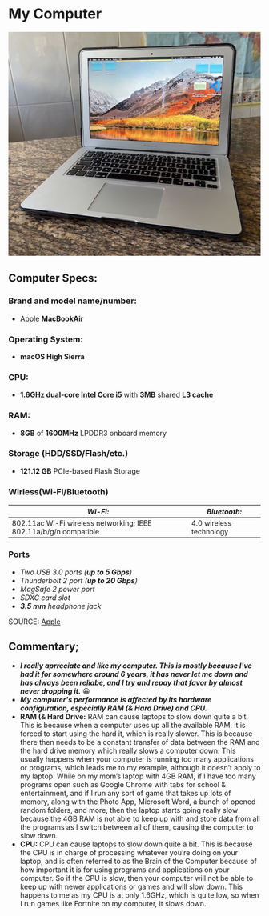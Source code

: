 # My Computer
![MacBook Air 13-inch](MacBook_Air.JPG)
## Computer Specs:
### Brand and model name/number:
* Apple **MacBookAir**
### Operating System:
* __macOS High Sierra__
### CPU:
* **1.6GHz dual-core Intel Core i5** with **3MB** shared **L3 cache**
### RAM:
* **8GB** of **1600MHz** LPDDR3 onboard memory
### Storage (HDD/SSD/Flash/etc.)
* __121.12 GB__ PCIe-based Flash Storage
### Wirless(Wi-Fi/Bluetooth)
| _Wi-Fi:_ | _Bluetooth:_ |
| ----------- | ----------- |
| 802.11ac Wi-Fi wireless networking; IEEE 802.11a/b/g/n compatible | 4.0 wireless technology |
### Ports
* *Two USB 3.0 ports (__up to 5 Gbps__)*
* _Thunderbolt 2 port (__up to 20 Gbps__)_
* *MagSafe 2 power port*
* _SDXC card slot_
* *__3.5 mm__ headphone jack*

SOURCE: [Apple](https://support.apple.com/kb/sp714?locale=en_JO)

## Commentary;
* __*I really aprreciate and like my computer. This is mostly because I've had it for somewhere around 6 years, it has never let me down and has always been reliabe, and I try and repay that favor by almost never dropping it.*__ 😀
* __*My computer's performance is affected by its hardware configuration, especially RAM (& Hard Drive) and CPU.*__
* **RAM (& Hard Drive:** RAM can cause laptops to slow down quite a bit. This is because when a computer uses up all the available RAM, it is forced to start using the hard it, which is really slower. This is because there then needs to be a constant transfer of data between the RAM and the hard drive memory which really slows a computer down. This usually happens when your computer is running too many applications or programs, which leads me to my example, although it doesn’t apply to my laptop. While on my mom’s laptop with 4GB RAM, if I have too many programs open such as Google Chrome with tabs for school & entertainment, and if I run any sort of game that takes up lots of memory, along with the Photo App, Microsoft Word, a bunch of opened random folders, and more, then the laptop starts going really slow because the 4GB RAM is not able to keep up with and store data from all the programs as I switch between all of them, causing the computer to slow down.
* **CPU:**  CPU can cause laptops to slow down quite a bit. This is because the CPU is in charge of processing whatever you’re doing on your laptop, and is often referred to as the Brain of the Computer because of how important it is for using programs and applications on your computer.  So if the CPU is slow, then your computer will not be able to keep up with newer applications or games and will slow down. This happens to me as my CPU is at only 1.6GHz, which is quite low, so when I run games like Fortnite on my computer, it slows down.
